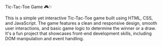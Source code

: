 Tic-Tac-Toe Game 🎮✨

This is a simple yet interactive Tic-Tac-Toe game built using HTML, CSS, and JavaScript. The game features a clean and responsive design, smooth user interactions, and basic game logic to determine the winner or a draw. It's a fun project that showcases front-end development skills, including DOM manipulation and event handling.

